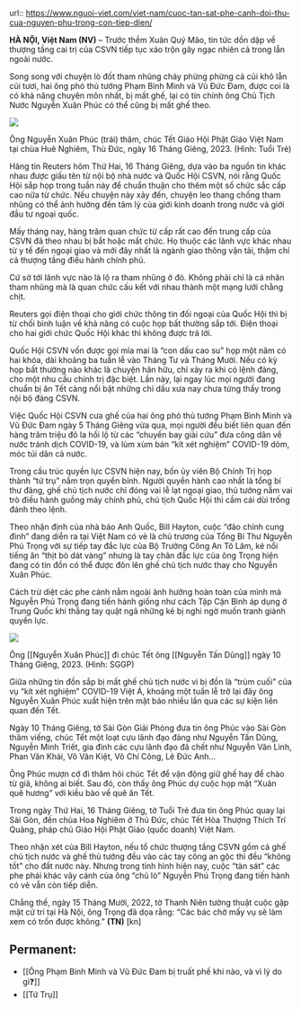 url:: https://www.nguoi-viet.com/viet-nam/cuoc-tan-sat-phe-canh-doi-thu-cua-nguyen-phu-trong-con-tiep-dien/

**HÀ NỘI, Việt Nam (NV)** – Trước thềm Xuân Quý Mão, tin tức dồn dập về thượng tầng cai trị của CSVN tiếp tục xáo trộn gây ngạc nhiên cả trong lẫn ngoài nước.

Song song với chuyện lò đốt tham nhũng cháy phừng phừng cả củi khô lẫn củi tươi, hai ông phó thủ tướng Phạm Binh Minh và Vũ Đức Đam, được coi là có khả năng chuyên môn nhất, bị mất ghế, lại có tin chính ông Chủ Tịch Nước Nguyễn Xuân Phúc có thể cũng bị mất ghế theo.

[![](https://www.nguoi-viet.com/wp-content/uploads/2023/01/VN-Nguyen-Xuan-Phuc-Thich-Tri-Quang-chuc-tet-Saigon-TT-011623.jpg)](https://www.nguoi-viet.com/wp-content/uploads/2023/01/VN-Nguyen-Xuan-Phuc-Thich-Tri-Quang-chuc-tet-Saigon-TT-011623.jpg)

Ông Nguyễn Xuân Phúc (trái) thăm, chúc Tết Giáo Hội Phật Giáo Việt Nam tại chùa Huê Nghiêm, Thủ Đức, ngày 16 Tháng Giêng, 2023. (Hình: Tuổi Trẻ)

Hãng tin Reuters hôm Thứ Hai, 16 Tháng Giêng, dựa vào ba nguồn tin khác nhau được giấu tên từ nội bộ nhà nước và Quốc Hội CSVN, nói rằng Quốc Hội sắp họp trong tuần này để chuẩn thuận cho thêm một số chức sắc cấp cao nữa từ chức. Nếu chuyện này xảy đến, chuyện leo thang chống tham nhũng có thể ảnh hưởng đến tâm lý của giới kinh doanh trong nước và giới đầu tư ngoại quốc.

Mấy tháng nay, hàng trăm quan chức từ cấp rất cao đến trung cấp của CSVN đã theo nhau bị bắt hoặc mất chức. Họ thuộc các lãnh vực khác nhau từ y tế đến ngoại giao và mới đây nhất là ngành giao thông vận tải, thậm chí cả thượng tầng điều hành chính phủ.

Cứ sờ tới lãnh vực nào là lộ ra tham nhũng ở đó. Không phải chỉ là cá nhân tham nhũng mà là quan chức cấu kết với nhau thành một mạng lưới chằng chịt.

Reuters gọi điện thoại cho giới chức thông tin đối ngoại của Quốc Hội thì bị từ chối bình luận về khả năng có cuộc họp bất thường sắp tới. Điện thoại cho hai giới chức Quốc Hội khác thì không được trả lời.

Quốc Hội CSVN vốn được gọi mỉa mai là “con dấu cao su” họp một năm có hai khóa, dài khoảng ba tuần lễ vào Tháng Tư và Tháng Mười. Nếu có kỳ họp bất thường nào khác là chuyện hãn hữu, chỉ xảy ra khi có lệnh đảng, cho một nhu cầu chính trị đặc biệt. Lần này, lại ngay lúc mọi người đang chuẩn bị ăn Tết càng nổi bật những chỉ dấu xưa nay chưa từng thấy trong nội bộ đảng CSVN.

Việc Quốc Hội CSVN cưa ghế của hai ông phó thủ tướng Phạm Bình Minh và Vũ Đức Đam ngày 5 Tháng Giêng vừa qua, mọi người đều biết liên quan đến hàng trăm triệu đô la hối lộ từ các “chuyến bay giải cứu” đưa công dân về nước tránh dịch COVID-19, và lùm xùm bán “kít xét nghiệm” COVID-19 dỏm, móc túi dân cả nước.

Trong cấu trúc quyền lực CSVN hiện nay, bốn ủy viên Bộ Chính Trị họp thành “tứ trụ” nắm trọn quyền bính. Người quyền hành cao nhất là tổng bí thư đảng, ghế chủ tịch nước chỉ đóng vai lễ lạt ngoại giao, thủ tướng nắm vai trò điều hành guồng máy chính phủ, chủ tịch Quốc Hội thì cầm cái dùi trống đánh theo lệnh.

Theo nhận định của nhà báo Anh Quốc, Bill Hayton, cuộc “đảo chính cung đình” đang diễn ra tại Việt Nam có vẻ là chủ trương của Tổng Bí Thư Nguyễn Phú Trọng với sự tiếp tay đắc lực của Bộ Trưởng Công An Tô Lâm, kẻ nổi tiếng ăn “thịt bò dát vàng” nhưng là tay chân đắc lực của ông Trọng hiện đang có tin đồn có thể được đôn lên ghế chủ tịch nước thay cho Nguyễn Xuân Phúc.

Cách trừ diệt các phe cánh nằm ngoài ảnh hưởng hoàn toàn của mình mà Nguyễn Phú Trọng đang tiến hành giống như cách Tập Cận Bình áp dụng ở Trung Quốc khi thẳng tay quật ngã những kẻ bị nghi ngờ muốn tranh giành quyền lực.

[![](https://www.nguoi-viet.com/wp-content/uploads/2023/01/VN-Nguyen-Xuan-Phuc-tham-Nguyen-Tan-Dung-SGGP-011023.jpg)](https://www.nguoi-viet.com/wp-content/uploads/2023/01/VN-Nguyen-Xuan-Phuc-tham-Nguyen-Tan-Dung-SGGP-011023.jpg)

Ông [[Nguyễn Xuân Phúc]] đi chúc Tết ông [[Nguyễn Tấn Dũng]] ngày 10 Tháng Giêng, 2023. (Hình: SGGP)

Giữa những tin đồn sắp bị mất ghế chủ tịch nước vì bị đồn là “trùm cuối” của vụ “kít xét nghiệm” COVID-19 Việt Á, khoảng một tuần lễ trở lại đây ông Nguyễn Xuân Phúc xuất hiện trên mặt báo nhiều lần qua các sự kiện liên quan đến Tết.

Ngày 10 Tháng Giêng, tờ Sài Gòn Giải Phóng đưa tin ông Phúc vào Sài Gòn thăm viếng, chúc Tết một loạt cựu lãnh đạo đảng như Nguyễn Tấn Dũng, Nguyễn Minh Triết, gia đình các cựu lãnh đạo đã chết như Nguyễn Văn Linh, Phan Văn Khải, Võ Văn Kiệt, Võ Chí Công, Lê Đức Anh…

Ông Phúc mượn cớ đi thăm hỏi chúc Tết để vận động giữ ghế hay để chào từ giã, không ai biết. Sau đó, còn thấy ông Phúc dự cuộc họp mặt “Xuân quê hương” với kiều bào về quê ăn Tết.

Trong ngày Thứ Hai, 16 Tháng Giêng, tờ Tuổi Trẻ đưa tin ông Phúc quay lại Sài Gòn, đến chùa Hoa Nghiêm ở Thủ Đức, chúc Tết Hòa Thượng Thích Trí Quảng, pháp chủ Giáo Hội Phật Giáo (quốc doanh) Việt Nam.

Theo nhận xét của Bill Hayton, nếu tổ chức thượng tầng CSVN gồm cả ghế chủ tịch nước và ghế thủ tướng đều vào các tay công an gộc thì đều “không tốt” cho đất nước này. Nhưng trong tình hình hiện nay, cuộc “tàn sát” các phe phái khác vây cánh của ông “chủ lò” Nguyễn Phú Trọng đang tiến hành có vẻ vẫn còn tiếp diễn.

Chẳng thế, ngày 15 Tháng Mười, 2022, tờ Thanh Niên tường thuật cuộc gặp mặt cử tri tại Hà Nội, ông Trọng đã dọa rằng: “Các bác chờ mấy vụ sẽ làm xem có trốn được không.” **(TN)** \[kn\]

## Permanent:
- [[Ông Phạm Binh Minh và Vũ Đức Đam bị truất phế khi nào, và vì lý do gì❓]]
- [[Tứ Trụ]]
